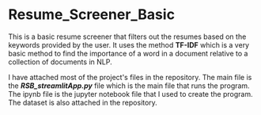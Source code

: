 # Resume_Screener_Basic

This is a basic resume screener that filters out the resumes based on the keywords provided by the user.
It uses the method **TF-IDF** which is a very basic method to find the importance of a word in a document relative to a collection of documents in NLP.

I have attached most of the project's files in the repository. The main file is the ***RSB_streamlitApp.py*** file which is the main file that runs the program.
The ipynb file is the jupyter notebook file that I used to create the program. The dataset is also attached in the repository.